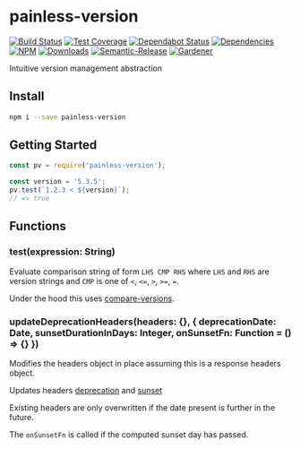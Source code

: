 # painless-version

[![Build Status](https://circleci.com/gh/blackflux/painless-version.png?style=shield)](https://circleci.com/gh/blackflux/painless-version)
[![Test Coverage](https://img.shields.io/coveralls/blackflux/painless-version/master.svg)](https://coveralls.io/github/blackflux/painless-version?branch=master)
[![Dependabot Status](https://api.dependabot.com/badges/status?host=github&repo=blackflux/painless-version)](https://dependabot.com)
[![Dependencies](https://david-dm.org/blackflux/painless-version/status.svg)](https://david-dm.org/blackflux/painless-version)
[![NPM](https://img.shields.io/npm/v/painless-version.svg)](https://www.npmjs.com/package/painless-version)
[![Downloads](https://img.shields.io/npm/dt/painless-version.svg)](https://www.npmjs.com/package/painless-version)
[![Semantic-Release](https://github.com/blackflux/js-gardener/blob/master/assets/icons/semver.svg)](https://github.com/semantic-release/semantic-release)
[![Gardener](https://github.com/blackflux/js-gardener/blob/master/assets/badge.svg)](https://github.com/blackflux/js-gardener)

Intuitive version management abstraction

## Install

```bash
npm i --save painless-version
```

## Getting Started

<!-- eslint-disable import/no-unresolved, import/no-extraneous-dependencies -->
```js
const pv = require('painless-version');

const version = '5.3.5';
pv.test(`1.2.3 < ${version}`);
// => true

```

## Functions

### test(expression: String)

Evaluate comparison string of form `LHS CMP RHS` where `LHS` and `RHS` are
version strings and `CMP` is one of `<`, `<=`, `>`, `>=`, `=`.

Under the hood this uses [compare-versions](https://www.npmjs.com/package/compare-versions).

### updateDeprecationHeaders(headers: {}, { deprecationDate: Date, sunsetDurationInDays: Integer, onSunsetFn: Function = () => {} })

Modifies the headers object in place assuming this is a response headers object.

Updates headers [deprecation](https://tools.ietf.org/id/draft-dalal-deprecation-header-01.html) and [sunset](https://tools.ietf.org/id/draft-dalal-deprecation-header-01.html#rfc.section.5)

Existing headers are only overwritten if the date present is further in the future.

The `onSunsetFn` is called if the computed sunset day has passed.
